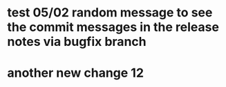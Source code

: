 # test 05/02 random message to see the commit messages in the release notes via bugfix branch

# another new change 12

